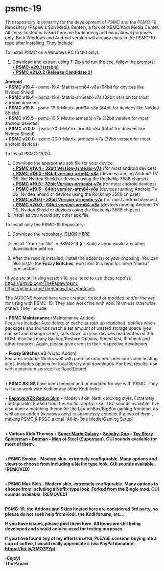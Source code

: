 # psmc-19
 
This repository is primarily for the development of PSMC and the PSMC-19 Repository (Papaw's Son Media Center), a fork of XBMC/Kodi Media Center. All items hosted or linked here are for learning and educational purposes only. Both Windows and Android version will already contain the PSMC-19 repo after installing. They include:

To Install PSMC on a Windows PC (64bit only):
1. Download and extract using 7-Zip and run the exe, follow the prompts:<br>
<a href="https://bit.ly/3NJ6SB6">• <B>PSMC-v20.1 (stable)</B></a><br><a href="https://bit.ly/46kqfHE">• <B>PSMC v21.0.2 (Release Candidate 2)</B></a><br>

<B>Android</B> <BR>
• <B>PSMC v19.4</B> - psmc-19.4-Matrix-arm64-v8a (64bit for devices like Nvidea Shield) <BR>
• <B>PSMC v19.4</B> - psmc-19.4-Matrix-armeabi-v7a (32bit version for most android devices) <BR>
• <B>PSMC v19.5</B> - psmc-19.5-Matrix-arm64-v8a (64bit for devices like Nvidea Shield) <BR>
• <B>PSMC v19.5</B> - psmc-19.5-Matrix-armeabi-v7a (32bit version for most android devices) <BR>
• <B>PSMC v20.0</B> - psmc-20.0-Matrix-arm64-v8a (64bit for devices like Nvidea Shield) <BR>
• <B>PSMC v20.0</B> - psmc-20.0-Matrix-armeabi-v7a (32bit version for most android devices)

To Install PSMC-19/20:
1. Download the appropriate apk file for your device:<br>
<a href="https://bit.ly/3J49rJU">• <B>PSMC v19.4 - 32bit Version-armeabi-v7a</B></a> (for most android devices)<br>
<a href="https://bit.ly/3zbbTK2">• <B>PSMC v19.4 - 64bit version-arm64-v8a</B></a>  (devices running Android TV OS, like Nvidea Shield or devices using the Rockchip 3588 chipset)<br>
<a href="https://bit.ly/41GmWbu">• <B>PSMC v19.5 - 32bit Version-armeabi-v7a</B></a> (for most android devices)<br>
<a href="https://bit.ly/3ZzF0T2">• <B>PSMC v19.5 - 64bit version-arm64-v8a</B></a>  (devices running Android TV OS,  Nvidea Shield or devices using the Rockchip 3588 chipset)<br>
<a href="https://bit.ly/3IK09TD">• <B>PSMC v20.0 - 32bit Version-armeabi-v7a</B></a> (for most android devices)<br>
<a href="https://bit.ly/3Zcg5VV">• <B>PSMC v20.0 - 64bit version-arm64-v8a</B></a>  (devices running Android TV OS,  Nvidea Shield or devices using the Rockchip 3588 chipset)<br>
2. Install as you would any other apk file.

To Install only the PSMC-19 Repository:
1. Download the repository. <a href="https://github.com/ThePapaw/psmc-19/raw/master/_zips/repository.psmc-19/repository.psmc-19-1.2.0.zip"><B>CLICK HERE</B></a>

2. Install "from zip file" in PSMC-19 (or Kodi) as you would any other downloaded add-on.
3. After the repo is installed, install the addon(s) of your choosing. You can also install the <B>Fuzzy Britches</B> repo from this repo for more "media" type addons.

(If you are still using version 18, you need to use these repo's):<BR> https://github.com/ThePapaw/psmc<BR> 
https://github.com/ThePapaw/fuzzybritches<BR> 


The ADDONS hosted here were created, forked or modded and/or themed for using with PSMC-19. They also work fine with Kodi 19 unless otherwise stated. They include:

• <B>PSMC Maintenance</B> (Maintenance Addon)<BR>
Features include: Auto delete of cache at start up (optional), notifies when packages and thumbs reach a set amount of wasted storage space (you can set and change sizes), cuts down on your devices read/writes on the ROM. Also has many Backup/Restore Options, Speed test, IP check and other features. Again, please give credit to their respective developers.

• <B>Fuzzy Britches v3</B> (Video Addon)<BR>
Features include: Works well with premium and non-premium video hosting sites, includes options for local library and downloads. For best results, use with a premium service like ReadlDebrid<BR><BR>

• <B>PSMC SKINS</B> have been themed and or modded for use with PSMC. They will also work with Kodi or any other Kodi forks.

• <B><a href="https://www.youtube.com/watch?v=QmdxeFvVFPM">Papaws AZR Redux Skin</a></B> • Modern skin, Netflix looking style. Extremely configurable. Forked from the Arctic: Zephyr skin. GUI sounds available. I've also done a matching theme for the LaunchBox/BigBox gaming frontend, as well as an addon (windows only) to seamlessly connect the two of them , making PSMC & PSGC a total "All-In-One Media/Gaming Setup".<BR><BR>

• <B>Various Kids Themes</B> • <a href="https://www.youtube.com/watch?v=O5NCbWpsneA"><B>Super Mario Galaxy</a> • <a href="https://www.youtube.com/watch?v=YC774BTbryw"><B>Scooby-Doo</a> • <a href="https://www.youtube.com/watch?v=pZ8eMnAhwwQ"><B>Toy Story</a> <a href="https://www.youtube.com/watch?v=vVk0X8piOGg"><B>Spiderman</a> • <a href="https://www.youtube.com/watch?v=VloeaUhlwTA"><B>Batman</a> • <a href="https://www.youtube.com/watch?v=eStbEWaDpSQ"><B>Man of Steel (Superman)</a>. GUI sounds available for most of them.<BR><BR>

• <B>PSMC Smoke</B> - Modern skin, extremely configurable. Many options and views to choose from including a Neflix type look. GUI sounds available. (REMOVED)<BR><BR>

• <B>PSMC Max Skin</B> - Modern skin, extremely configurable. Many options to choose from including a Neflix type look. Forked from the Bingie mod. GUI sounds available. (REMOVED) <BR><BR>

PSMC-19, the Addons and Skins hosted here are considered 3rd party, so please do not seek help from Kodi, the Kodi forums, etc..

If you have issues, please post them here. All items are still being developed and should only be used for testing purposes.

If you have found any of my efforts useful, PLEASE consider buying me a cup of coffee, I would really appreciate it (via PayPal donation:  https://bit.ly/3MO7PYp).

-Enjoy!<BR>
	The Papaw